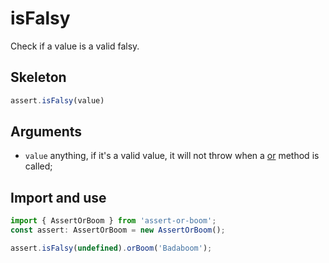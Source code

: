 # isFalsy

Check if a value is a valid falsy.

## Skeleton

```ts
assert.isFalsy(value)
```

## Arguments

- `value` anything, if it's a valid value, it will not throw when a [or](../or.md) method is called;

## Import and use

```ts
import { AssertOrBoom } from 'assert-or-boom';
const assert: AssertOrBoom = new AssertOrBoom();

assert.isFalsy(undefined).orBoom('Badaboom');
```
